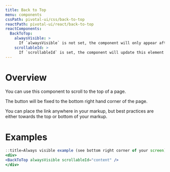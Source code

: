 ```yaml
---
title: Back to Top
menu: components
cssPath: pivotal-ui/css/back-to-top
reactPath: pivotal-ui/react/back-to-top
reactComponents:
  BackToTop:
    alwaysVisible: >
      If `alwaysVisible` is not set, the component will only appear after the window has been scrolled.
    scrollableId: >
      If `scrollableId` is set, the component will update this element's scrollTop property. Otherwise, document.body will be scrolled.
---
```


# Overview

You can use this component to scroll to the top of a page.

The button will be fixed to the bottom right hand corner of the page.

You can place the link anywhere in your markup, but best practices are either towards the top or bottom of your markup.

# Examples

```jsx
::title=Always visible example (see bottom right corner of your screen)
<div>
<BackToTop alwaysVisible scrollableId="content" />
</div>
```
